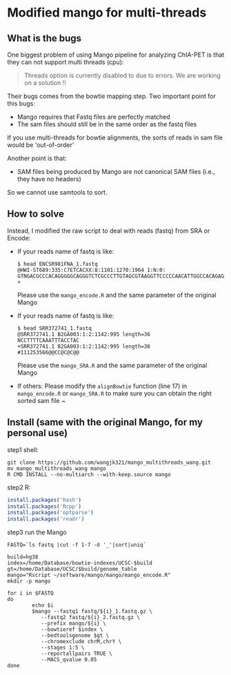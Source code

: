 # Modified mango for multi-threads

## What is the bugs

One biggest problem of using Mango pipeline for analyzing ChIA-PET is that they can not support multi threads (cpu):
> Threads option is currently disabled to due to errors. We are working on a solution !!

Their bugs comes from the bowtie mapping step. Two important point for this bugs:
- Mango requires that Fastq files are perfectly matched
- The sam files should still be in the same order as the fastq files

If you use multi-threads for bowtie alignments, the sorts of reads in sam file would be 'out-of-order'

Another point is that:
- SAM files being produced by Mango are not canonical SAM files (i.e., they have no headers)

So we cannot use samtools to sort.

## How to solve

Instead, I modified the raw script to deal with reads (fastq) from SRA or Encode:
- If your reads name of fastq is like:
  ``` shell
  $ head ENCSR981FNA_1.fastq
  @HWI-ST689:335:C7ETCACXX:8:1101:1270:1964 1:N:0:
  GTNGACGCCCACAGGGGGCAGGGTCTCGCCCTTGTAGCGTAAGGTTCCCCCAACATTGGCCACAGAGCCGTTGATGACGACAGCAGTTGGATAAGATATCG
  +
  ```
  Please use the `mango_encode.R` and the same parameter of the original Mango
  
- If your reads name of fastq is like:
  ``` shell
  $ head SRR372741_1.fastq
  @SRR372741.1 B2GA003:1:2:1142:995 length=36
  NCCTTTTCAAATTTACCTAC
  +SRR372741.1 B2GA003:1:2:1142:995 length=36
  #111253566@@CC@C@C@@
  ```
   Please use the `mango_SRA.R` and the same parameter of the original Mango
   
- If others:
  Please modify the `alignBowtie` function (line 17) in `mango_encode.R` or `mango_SRA.R` to make sure you can obtain the right sorted sam file ~

## Install (same with the original Mango, for my personal use)

step1 shell:
``` shell
git clone https://github.com/wangjk321/mango_multithreads_wang.git
mv mango_multithreads_wang mango
R CMD INSTALL --no-multiarch --with-keep.source mango
```

step2 R:
``` R
install.packages('hash')
install.packages('Rcpp')
install.packages('optparse')
install.packages('readr')
```

step3 run the Mango
``` shell
FASTQ=`ls fastq |cut -f 1-7 -d '_'|sort|uniq`

build=hg38
index=/home/Database/bowtie-indexes/UCSC-$build
gt=/home/Database/UCSC/$build/genome_table
mango="Rscript ~/software/mango/mango/mango_encode.R"
mkdir -p mango

for i in $FASTQ
do
        echo $i
        $mango --fastq1 fastq/${i}_1.fastq.gz \
           --fastq2 fastq/${i}_2.fastq.gz \
           --prefix mango/${i} \
           --bowtieref $index \
           --bedtoolsgenome $gt \
           --chromexclude chrM,chrY \
           --stages 1:5 \
           --reportallpairs TRUE \
           --MACS_qvalue 0.05
done
```
